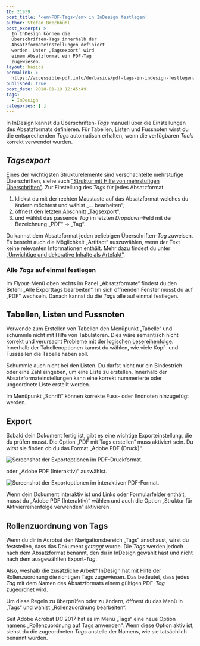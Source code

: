 ```yaml
---
ID: 21939
post_title: '<em>PDF-Tags</em> in InDesign festlegen'
author: Stefan Brechbühl
post_excerpt: >
  In InDesign können die
  Überschriften-Tags innerhalb der
  Absatzformateinstellungen definiert
  werden. Unter „Tagsexport“ wird
  einem Absatzformat ein PDF-Tag
  zugewiesen.
layout: basics
permalink: >
  https://accessible-pdf.info/de/basics/pdf-tags-in-indesign-festlegen/
published: true
post_date: 2018-01-19 12:45:49
tags:
  - InDesign
categories: [ ]
---
```

In InDesign kannst du Überschriften-<em>Tags</em> manuell über die Einstellungen des Absatzformats definieren. Für Tabellen, Listen und Fussnoten wirst du die entsprechenden <em>Tags</em> automatisch erhalten, wenn die verfügbaren <em>Tools</em> korrekt verwendet wurden.

<h2><em>Tagsexport</em></h2>

Eines der wichtigsten Strukturelemente sind verschachtelte mehrstufige Überschriften, siehe auch <a href="https://accessible-pdf.info/de/basics/strukturieren-mithilfe-von-hierarchischen-ueberschriften/">"Struktur mit Hilfe von mehrstufigen Überschriften"</a>. Zur Einstellung des <em>Tags</em> für jedes Absatzformat

<ol>
<li>klickst du mit der rechten Maustaste auf das Absatzformat welches du ändern möchtest und wählst „… bearbeiten“; </li>
<li>öffnest den letzten Abschnitt „Tagsexport“;</li>
<li>und wählst das passende <em>Tag</em> im letzten <em>Dropdown</em>-Feld mit der Bezeichnung „PDF“ → „Tag“.</li>
</ol>

Du kannst dem Absatzformat jeden beliebigen Überschriften-<em>Tag</em> zuweisen. Es besteht auch die Möglichkeit „Artifact“ auszuwählen, wenn der Text keine relevanten Informationen enthält. Mehr dazu findest du unter <a href="https://accessible-pdf.info/de/basics/unwichtige-und-dekorative-inhalte-als-artefakt/">„Unwichtige und dekorative Inhalte als Artefakt“</a>.

<h3>Alle <em>Tags</em> auf einmal festlegen</h3>

Im <em>Flyout</em>-Menü oben rechts im Panel „Absatzformate“ findest du den Befehl „Alle Exporttags bearbeiten“. Im sich öffnenden Fenster musst du auf „PDF“ wechseln. Danach kannst du die <em>Tags</em> alle auf einmal festlegen.

<h2>Tabellen, Listen und Fussnoten</h2>

Verwende zum Erstellen von Tabellen den Menüpunkt „Tabelle“ und schummle nicht mit Hilfe von Tabulatoren. Dies wäre semantisch nicht korrekt und verursacht Probleme mit der <a href="https://accessible-pdf.info/de/glossar/#logische-lesereihenfolge">logischen Lesereihenfolge</a>. Innerhalb der Tabellenoptionen kannst du wählen, wie viele Kopf- und Fusszeilen die Tabelle haben soll.

Schummle auch nicht bei den Listen. Du darfst nicht nur ein Bindestrich oder eine Zahl eingeben, um eine Liste zu erstellen. Innerhalb der Absatzformateinstellungen kann eine korrekt nummerierte oder ungeordnete Liste erstellt werden.

Im Menüpunkt „Schrift“ können korrekte Fuss- oder Endnoten hinzugefügt werden.

<h2>Export</h2>

Sobald dein Dokument fertig ist, gibt es eine wichtige Exporteinstellung, die du prüfen musst. Die Option „PDF mit Tags erstellen“ muss aktiviert sein. Du wirst sie finden ob du das Format „Adobe PDF (Druck)“.

<img src="https://accessible-pdf.info/wp/wp-content/uploads/indesign_pdf_export_druck.jpg" alt="Screenshot der Exportoptionen im PDF-Druckformat." />

oder „Adobe PDF (Interaktiv)“ auswählst.

<img src="https://accessible-pdf.info/wp/wp-content/uploads/indesign_pdf_export_interaktiv.jpg" alt="Screenshot der Exportoptionen im interaktiven PDF-Format." />

Wenn dein Dokument interaktiv ist und Links oder Formularfelder enthält, musst du „Adobe PDF (Interaktiv)“ wählen und auch die Option „Struktur für Aktivierreihenfolge verwenden“ aktivieren.

<h2>Rollenzuordnung von Tags</h2>

Wenn du dir in Acrobat den Navigationsbereich „Tags“ anschaust, wirst du feststellen, dass das Dokument <em>getaggt</em> wurde. Die <em>Tags</em> werden jedoch nach dem Absatzformat benannt, den du in InDesign gewählt hast und nicht nach dem ausgewählten Export-<em>Tag</em>.

Also, weshalb die zusätzliche Arbeit? InDesign hat mit Hilfe der Rollenzuordnung die richtigen Tags zugewiesen. Das bedeutet, dass jedes <em>Tag</em> mit dem Namen des Absatzformats einem gültigen PDF-<em>Tag</em> zugeordnet wird.

Um diese Regeln zu überprüfen oder zu ändern, öffnest du das Menü in „Tags“ und wählst „Rollenzuordnung bearbeiten“.

Seit Adobe Acrobat DC 2017 hat es im Menü „Tags“ eine neue Option namens „Rollenzuordnung auf Tags anwenden“. Wenn diese Option aktiv ist, siehst du die zugeordneten <em>Tags</em> anstelle der Namens, wie sie tatsächlich benannt wurden.